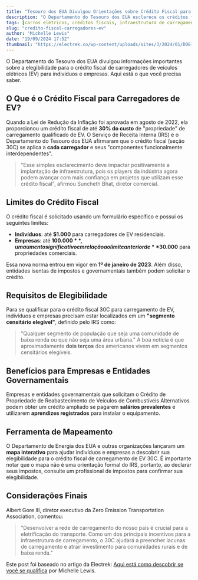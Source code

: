 ```yaml
---
title: "Tesouro dos EUA Divulgou Orientações sobre Crédito Fiscal para Carregadores de EV – Veja como Descobrir se Você se Qualifica"
description: "O Departamento do Tesouro dos EUA esclarece os créditos fiscais para carregadores de veículos elétricos."
tags: [carros elétricos, créditos fiscais, infraestrutura de carregamento]
slug: "credito-fiscal-carregadores-ev"
author: "Michelle Lewis"
date: "19/09/2024 17:52"
thumbnail: "https://electrek.co/wp-content/uploads/sites/3/2024/01/DOE-30C-mapping-tool.jpg?quality=82&strip=all&w=1200"
---
```


O Departamento do Tesouro dos EUA divulgou informações importantes sobre a elegibilidade para o crédito fiscal de carregadores de veículos elétricos (EV) para indivíduos e empresas. Aqui está o que você precisa saber.

## O Que é o Crédito Fiscal para Carregadores de EV?

Quando a Lei de Redução da Inflação foi aprovada em agosto de 2022, ela proporcionou um crédito fiscal de até **30% do custo** de "propriedade" de carregamento qualificado de EV. O Serviço de Receita Interna (IRS) e o Departamento do Tesouro dos EUA afirmaram que o crédito fiscal (seção 30C) se aplica a **cada carregador** e seus "componentes funcionalmente interdependentes".

> "Esse simples esclarecimento deve impactar positivamente a implantação de infraestrutura, pois os players da indústria agora podem avançar com mais confiança em projetos que utilizam esse crédito fiscal", afirmou Suncheth Bhat, diretor comercial.

## Limites do Crédito Fiscal

O crédito fiscal é solicitado usando um formulário específico e possui os seguintes limites:

- **Indivíduos**: até **$1.000** para carregadores de EV residenciais.
- **Empresas**: até **$100.000**, um aumento significativo em relação ao limite anterior de **$30.000** para propriedades comerciais.

Essa nova norma entrou em vigor em **1º de janeiro de 2023**. Além disso, entidades isentas de impostos e governamentais também podem solicitar o crédito.

## Requisitos de Elegibilidade

Para se qualificar para o crédito fiscal 30C para carregamento de EV, indivíduos e empresas precisam estar localizados em um **"segmento censitário elegível"**, definido pelo IRS como:

> "Qualquer segmento de população que seja uma comunidade de baixa renda ou que não seja uma área urbana." A boa notícia é que aproximadamente **dois terços** dos americanos vivem em segmentos censitários elegíveis.

## Benefícios para Empresas e Entidades Governamentais

Empresas e entidades governamentais que solicitam o Crédito de Propriedade de Reabastecimento de Veículos de Combustíveis Alternativos podem obter um crédito ampliado se pagarem **salários prevalentes** e utilizarem **aprendizes registrados** para instalar o equipamento.

## Ferramenta de Mapeamento

O Departamento de Energia dos EUA e outras organizações lançaram um **mapa interativo** para ajudar indivíduos e empresas a descobrir sua elegibilidade para o crédito fiscal de carregamento de EV 30C. É importante notar que o mapa não é uma orientação formal do IRS, portanto, ao declarar seus impostos, consulte um profissional de impostos para confirmar sua elegibilidade.

## Considerações Finais

Albert Gore III, diretor executivo da Zero Emission Transportation Association, comentou: 
> "Desenvolver a rede de carregamento do nosso país é crucial para a eletrificação do transporte. Como um dos principais incentivos para a infraestrutura de carregamento, o 30C ajudará a preencher lacunas de carregamento e atrair investimento para comunidades rurais e de baixa renda."

Este post foi baseado no artigo da Electrek: [Aqui está como descobrir se você se qualifica](https://electrek.co/us-treasury-released-ev-charger-tax-credit-guidance-heres-how-to-find-out-if-you-qualify/) por Michelle Lewis.